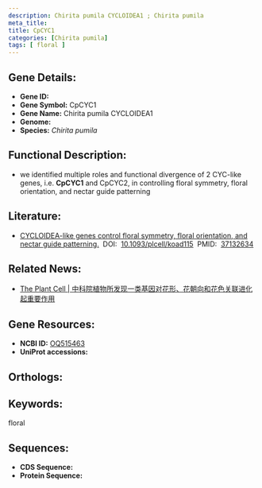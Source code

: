 ```yaml
---
description: Chirita pumila CYCLOIDEA1 ; Chirita pumila
meta_title:
title: CpCYC1
categories: [Chirita pumila]
tags: [ floral ]
---
```


## Gene Details:
- **Gene ID:**	[]()
- **Gene Symbol:** CpCYC1
- **Gene Name:** Chirita pumila CYCLOIDEA1
- **Genome:** []()
- **Species:** *Chirita pumila*

## Functional Description:
   - we identified multiple roles and functional divergence of 2 CYC-like genes, i.e. **CpCYC1** and CpCYC2, in controlling floral symmetry, floral orientation, and nectar guide patterning

## Literature:
   - [CYCLOIDEA-like genes control floral symmetry, floral orientation, and nectar guide patterning.]( https://academic.oup.com/plcell/article/35/8/2799/7150419?login=true#412848404)&nbsp;&nbsp;DOI:&nbsp;&nbsp;[10.1093/plcell/koad115](https://academic.oup.com/plcell/article/35/8/2799/7150419?login=true#412848404)&nbsp;&nbsp;PMID:&nbsp;&nbsp;[37132634](https://pubmed.ncbi.nlm.nih.gov/37132634/)

## Related News:
   - [The Plant Cell | 中科院植物所发现一类基因对花形、花朝向和花色关联进化起重要作用](https://mp.weixin.qq.com/s?__biz=Mzg3MDEwNDEyMg==&mid=2247549721&idx=3&sn=a2c82a8f8d1e40681e7e2071f73df685&chksm=889405ab2953e8bfa0846e46cd34ed3836b667abe0219fbad6a2a5d5b7c8392af61b9da6f174&scene=27#wechat_redirect)

## Gene Resources:
- **NCBI ID:** [OQ515463](https://www.ncbi.nlm.nih.gov/gene/?term=OQ515463)
- **UniProt accessions:** [](https://www.uniprot.org/uniprotkb//entry)

## Orthologs:


## Keywords:
floral

## Sequences:
- **CDS Sequence:**
- **Protein Sequence:**
